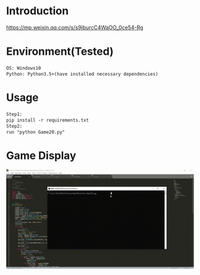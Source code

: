 # Introduction
https://mp.weixin.qq.com/s/s9jburcC4WaOO_0ce54-Rg

# Environment(Tested)
```
OS: Windows10
Python: Python3.5+(have installed necessary dependencies)
```

# Usage
```
Step1:
pip install -r requirements.txt
Step2:
run "python Game20.py"
```

# Game Display
![giphy](effect/running.gif)
